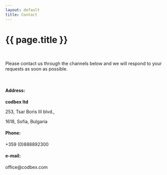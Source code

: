 ```yaml
---
layout: default
title: Contact
---
```


{{ page.title }}
===

<br>

Please contact us through the channels below and we will respond to your requests as soon as possible.

<br>

<h4>Address:</h4>
<p><b>codbex ltd</b></p>
<p>253, Tsar Boris III blvd.,</p>
<p>1618, Sofia, Bulgaria</p>
<h4>Phone:</h4>
<p>+359 (0)888892300</p>
<h4>e-mail:</h4>
<p>office@codbex.com</p>


<br><br><br><br><br><br><br><br><br><br>
